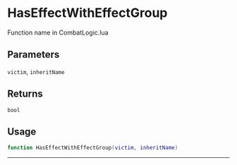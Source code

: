 # HasEffectWithEffectGroup
Function name in CombatLogic.lua
## Parameters
`victim`, `inheritName`
## Returns
`bool`
## Usage
```lua
function HasEffectWithEffectGroup(victim, inheritName)
```
---
